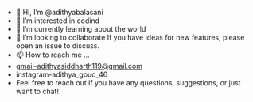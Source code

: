 - 👋 Hi, I’m @adithyabalasani
- 👀 I’m interested in codind
- 🌱 I’m currently learning about the world
- 💞️ I’m looking to collaborate If you have ideas for new features, please open an issue to discuss.
- 📫 How to reach me ...
- gmail-adithyasiddharth119@gmail.com
- instagram-adithya_goud_46
- Feel free to reach out if you have any questions, suggestions, or just want to chat!

<!---
adithyabalasani/adithyabalasani is a ✨ special ✨ repository because its `README.md` (this file) appears on your GitHub profile.
You can click the Preview link to take a look at your changes.
--->
